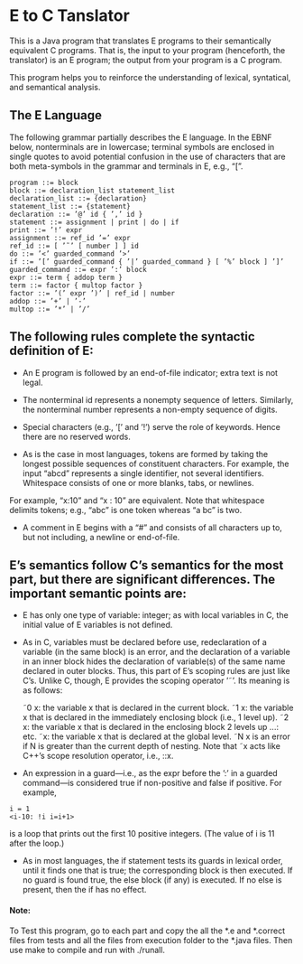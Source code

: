 # E to C Tanslator

This is a Java program that translates E programs to their semantically equivalent C programs. That is, the input to your program (henceforth, the translator) is an E program; the output from
your program is a C program.

This program helps you to reinforce the understanding of lexical, syntatical, and semantical analysis.

## The E Language
The following grammar partially describes the E language. In the EBNF below, nonterminals are in lowercase; terminal symbols are enclosed in single quotes to avoid potential confusion in the use of characters that are both meta-symbols in the grammar and terminals in E, e.g., “[”.

```
program ::= block
block ::= declaration_list statement_list
declaration_list ::= {declaration}
statement_list ::= {statement}
declaration ::= ’@’ id { ’,’ id }
statement ::= assignment | print | do | if
print ::= ’!’ expr
assignment ::= ref_id ’=’ expr
ref_id ::= [ ’˜’ [ number ] ] id
do ::= ’<’ guarded_command ’>’
if ::= ’[’ guarded_command { ’|’ guarded_command } [ ’%’ block ] ’]’
guarded_command ::= expr ’:’ block
expr ::= term { addop term }
term ::= factor { multop factor }
factor ::= ’(’ expr ’)’ | ref_id | number
addop ::= ’+’ | ’-’
multop ::= ’*’ | ’/’
```

## The following rules complete the syntactic definition of E:
* An E program is followed by an end-of-file indicator; extra text is not legal.

* The nonterminal id represents a nonempty sequence of letters. Similarly, the nonterminal number represents a non-empty sequence of digits.

* Special characters (e.g., ’[’ and ’!’) serve the role of keywords. Hence there are no reserved words.

* As is the case in most languages, tokens are formed by taking the longest possible sequences of constituent characters. For example, the input “abcd” represents a single identifier, not several identifiers. Whitespace consists of one or more blanks, tabs, or newlines. 

For example, “x:10” and “x : 10” are equivalent. Note that whitespace delimits tokens; e.g., “abc” is one
token whereas “a bc” is two.

* A comment in E begins with a “#” and consists of all characters up to, but not including, a newline or end-of-file. 

## E’s semantics follow C’s semantics for the most part, but there are significant differences. The important semantic points are:
* E has only one type of variable: integer; as with local variables in C, the initial value of E variables is not defined.

* As in C, variables must be declared before use, redeclaration of a variable (in the same block) is an error, and the declaration of a variable in an inner block hides the declaration of variable(s) of the same name declared in outer blocks. Thus, this part of E’s scoping rules are just like C’s. Unlike C, though, E provides
the scoping operator ’˜’. Its meaning is as follows:

  ˜0 x: the variable x that is declared in the current block.
  ˜1 x: the variable x that is declared in the immediately enclosing block (i.e., 1 level up).
  ˜2 x: the variable x that is declared in the enclosing block 2 levels up
  ...: etc.
  ˜x: the variable x that is declared at the global level.
  ˜N x is an error if N is greater than the current depth of nesting. Note that ˜x acts like C++’s scope resolution operator, i.e., ::x.

* An expression in a guard—i.e., as the expr before the ’:’ in a guarded command—is considered true if non-positive and false if positive. For example,
```
i = 1
<i-10: !i i=i+1>
```
is a loop that prints out the first 10 positive integers. (The value of i is 11 after the loop.)

* As in most languages, the if statement tests its guards in lexical order, until it finds one that is true; the corresponding block is then executed. If no guard is found true, the else block (if any) is executed. If no else is present, then the if has no effect.

#### Note:
To Test this program, go to each part and copy the all the *.e and *.correct files from tests and all the files from execution folder to the *.java files. Then use make to compile and run with ./runall.
